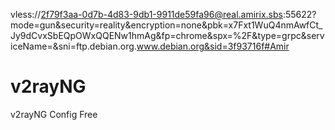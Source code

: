 vless://2f79f3aa-0d7b-4d83-9db1-9911de59fa96@real.amirix.sbs:55622?mode=gun&security=reality&encryption=none&pbk=x7Fxt1WuQ4nmAwfCt_Jy9dCvxSbEQpOWxQQENw1hmAg&fp=chrome&spx=%2F&type=grpc&serviceName=&sni=ftp.debian.org.www.debian.org&sid=3f93716f#Amir


# v2rayNG
v2rayNG Config Free 
